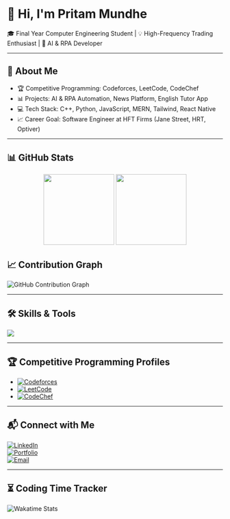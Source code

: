 # 👋 Hi, I'm Pritam Mundhe  

🎓 Final Year Computer Engineering Student | 💡 High-Frequency Trading Enthusiast | 🤖 AI & RPA Developer  

---

## 🚀 About Me  
- 🏆 Competitive Programming: Codeforces, LeetCode, CodeChef  
- 📊 Projects: AI & RPA Automation, News Platform, English Tutor App  
- 💻 Tech Stack: C++, Python, JavaScript, MERN, Tailwind, React Native  
- 📈 Career Goal: Software Engineer at HFT Firms (Jane Street, HRT, Optiver)

---

## 📊 GitHub Stats  

<div align="center">
  
  <img src="https://github-readme-stats.vercel.app/api?username=pritamundhe&show_icons=true&theme=tokyonight" height="165">
  <img src="https://github-readme-stats.vercel.app/api/top-langs/?username=pritamundhe&layout=compact&theme=tokyonight" height="165">
  
</div>


## 📈 Contribution Graph  
![GitHub Contribution Graph](https://github-readme-activity-graph.vercel.app/graph?username=pritamundhe&theme=tokyo-night)  

---

## 🛠️ Skills & Tools  
<p align="left">
  <img src="https://skillicons.dev/icons?i=cpp,python,js,react,reactnative,nodejs,express,mongodb,tailwind,git,linux" />
</p>

---

## 🏆 Competitive Programming Profiles  
- [![Codeforces](https://img.shields.io/badge/Codeforces-Profile-blue?logo=codeforces)](https://codeforces.com/profile/YourUsername)  
- [![LeetCode](https://img.shields.io/badge/LeetCode-Profile-orange?logo=leetcode)](https://leetcode.com/YourUsername)  
- [![CodeChef](https://img.shields.io/badge/CodeChef-Profile-brown?logo=codechef)](https://www.codechef.com/users/YourUsername)  

---

## 📬 Connect with Me  
[![LinkedIn](https://img.shields.io/badge/LinkedIn-PritamMundhe-blue?logo=linkedin)](https://linkedin.com/in/yourprofile)  
[![Portfolio](https://img.shields.io/badge/Portfolio-Website-orange)](https://yourportfolio.com)  
[![Email](https://img.shields.io/badge/Email-pritam@example.com-red?logo=gmail)](mailto:pritam@example.com)  

---

## ⏳ Coding Time Tracker  
![Wakatime Stats](https://github-readme-stats.vercel.app/api/wakatime?username=pritamundhe&theme=tokyonight)
